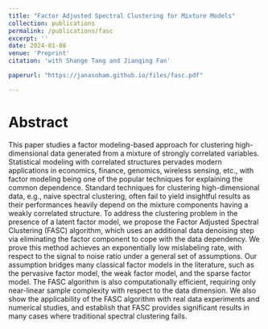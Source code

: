 ```yaml
---
title: "Factor Adjusted Spectral Clustering for Mixture Models"
collection: publications
permalink: /publications/fasc
excerpt: ''
date: 2024-01-08
venue: 'Preprint'
citation: 'with Shange Tang and Jianqing Fan'

paperurl: "https://janasoham.github.io/files/fasc.pdf"

---
```


Abstract
========

This paper studies a factor modeling-based approach for clustering high-dimensional data generated from a mixture of strongly correlated variables. Statistical modeling with correlated structures pervades modern applications in economics, finance, genomics, wireless sensing, etc., with factor modeling being one of the popular techniques for explaining the common dependence. Standard techniques for clustering high-dimensional data, e.g., naive spectral clustering, often fail to yield insightful results as their performances heavily depend on the mixture components having a weakly correlated structure. To address the clustering problem in the presence of a latent factor model, we propose the Factor Adjusted Spectral Clustering (FASC) algorithm, which uses an additional data denoising step via eliminating the factor component to cope with the data dependency. We prove this method achieves an exponentially low mislabeling rate, with respect to the signal to noise ratio under a general set of assumptions. Our assumption bridges many classical factor models in the literature, such as the pervasive factor model, the weak factor model, and the sparse factor model. The FASC algorithm is also computationally efficient, requiring only near-linear sample complexity with respect to the data dimension. We also show the applicability of the FASC algorithm with real data experiments and numerical studies, and establish that FASC provides significant results in many cases where traditional spectral clustering fails.
